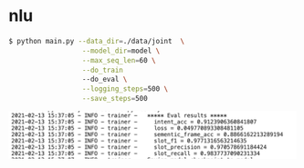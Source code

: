# nlu
      
```bash
$ python main.py --data_dir=./data/joint  \
                  --model_dir=model \
                  --max_seq_len=60 \
                  --do_train 
                  --do_eval \
                  --logging_steps=500 \
                  --save_steps=500
```


![image.png](images/results.png)